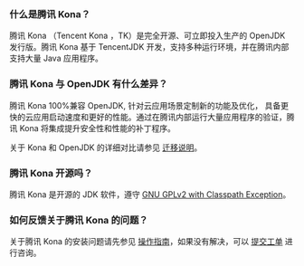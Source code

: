 ### 什么是腾讯 Kona？

腾讯 Kona （Tencent Kona ，TK）是完全开源、可立即投入生产的 OpenJDK  发行版。腾讯 Kona 基于 TencentJDK 开发，支持多种运行环境，并在腾讯内部支持大量 Java 应用程序。

### 腾讯 Kona 与 OpenJDK 有什么差异？

腾讯 Kona 100%兼容 OpenJDK, 针对云应用场景定制新的功能及优化， 具备更快的云应用启动速度和更好的性能。通过在腾讯内部运行大量应用程序的验证，腾讯 Kona 将集成提升安全性和性能的补丁程序。

关于 Kona 和 OpenJDK 的详细对比请参见 [迁移说明](https://cloud.tencent.com/document/product/1149/59189)。

### 腾讯 Kona 开源吗？

腾讯 Kona 是开源的 JDK 软件，遵守 [GNU GPLv2 with Classpath Exception](https://openjdk.java.net/legal/gplv2+ce.html)。


### 如何反馈关于腾讯 Kona 的问题？

关于腾讯 Kona 的安装问题请先参见 [操作指南](https://cloud.tencent.com/document/product/1149/38537)，如果没有解决，可以 [提交工单](https://console.cloud.tencent.com/workorder/category) 进行咨询。

